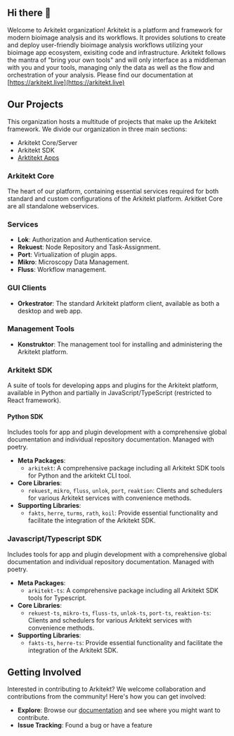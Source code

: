 ## Hi there 👋

Welcome to Arkitekt organization! Arkitekt is a platform and framework for modern bioimage analysis and its workflows. It provides solutions to create and deploy user-friendly bioimage analysis workflows utilizing your bioimage app ecosystem, exisiting code and infrastructure. Arkitekt follows the mantra of "bring your own tools" and will only interface as a middleman with you and your tools, managing only the data as well as the flow and orchestration of your analysis. Please find our documentation at [https://arkitekt.live](https://arkitekt.live)

## Our Projects

This organization hosts a multitude of projects that make up the Arkitekt framework. We divide our organization in three main sections:

- Arkitekt Core/Server
- Arkitekt SDK
- [Arktitekt Apps](https://github.com/arkitektio-apps)

### Arkitekt Core

The heart of our platform, containing essential services required for both standard and custom configurations of the Arkitekt platform. Arkitket Core
are all standalone webservices.

### Services
- **Lok**: Authorization and Authentication service.
- **Rekuest**: Node Repository and Task-Assignment.
- **Port**: Virtualization of plugin apps.
- **Mikro**: Microscopy Data Management.
- **Fluss**: Workflow management.

### GUI Clients
- **Orkestrator**: The standard Arkitekt platform client, available as both a desktop and web app.

### Management Tools
- **Konstruktor**: The management tool for installing and administering the Arkitekt platform.

### Arkitekt SDK

A suite of tools for developing apps and plugins for the Arkitekt platform, available in Python and partially in JavaScript/TypeScript (restricted to React framework).

#### Python SDK
Includes tools for app and plugin development with a comprehensive global documentation and individual repository documentation. Managed with poetry.

- **Meta Packages**:
  - `arkitekt`: A comprehensive package including all Arkitekt SDK tools for Python and the arkitekt CLI tool.
- **Core Libraries**:
  - `rekuest`, `mikro`, `fluss`, `unlok`, `port`, `reaktion`: Clients and schedulers for various Arkitekt services with convenience methods.
- **Supporting Libraries**:
  - `fakts`, `herre`, `turms`, `rath`, `koil`: Provide essential functionality and facilitate the integration of the Arkitekt SDK.
 
### Javascript/Typescript SDK
Includes tools for app and plugin development with a comprehensive global documentation and individual repository documentation. Managed with poetry.

- **Meta Packages**:
  - `arkitekt-ts`: A comprehensive package including all Arkitekt SDK tools for Typescript.
- **Core Libraries**:
  - `rekuest-ts`, `mikro-ts`, `fluss-ts`, `unlok-ts`, `port-ts`, `reaktion-ts`: Clients and schedulers for various Arkitekt services with convenience methods.
- **Supporting Libraries**:
  - `fakts-ts`, `herre-ts`:  Provide essential functionality and facilitate the integration of the Arkitekt SDK.


## Getting Involved

Interested in contributing to Arkitekt? We welcome collaboration and contributions from the community! Here's how you can get involved:

- **Explore**: Browse our [documentation](https://arkitekt.live) and see where you might want to contribute.
- **Issue Tracking**: Found a bug or have a feature
